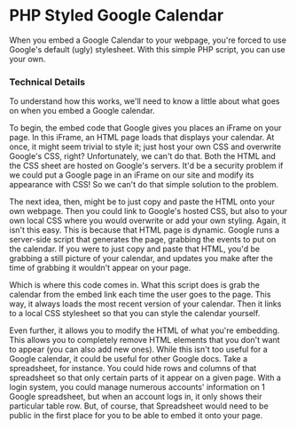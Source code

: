 PHP Styled Google Calendar
==========================

When you embed a Google Calendar to your webpage, you're forced to use Google's default (ugly) stylesheet. With this simple PHP script, you can use your own.

### Technical Details

To understand how this works, we'll need to know a little about what goes on when you embed a Google calendar.

To begin, the embed code that Google gives you places an iFrame on your page. In this iFrame, an HTML page loads that displays your calendar. At once, it might seem trivial to style it; just host your own CSS and overwrite Google's CSS, right? Unfortunately, we can't do that. Both the HTML and the CSS sheet are hosted on Google's servers. It'd be a security problem if we could put a Google page in an iFrame on our site and modify its appearance with CSS! So we can't do that simple solution to the problem.

The next idea, then, might be to just copy and paste the HTML onto your own webpage. Then you could link to Google's hosted CSS, but also to your own local CSS where you would overwrite or add your own styling. Again, it isn't this easy. This is because that HTML page is dynamic. Google runs a server-side script that generates the page, grabbing the events to put on the calendar. If you were to just copy and paste that HTML, you'd be grabbing a still picture of your calendar, and updates you make after the time of grabbing it wouldn't appear on your page.

Which is where this code comes in. What this script does is grab the calendar from the embed link each time the user goes to the page. This way, it always loads the most recent version of your calendar. Then it links to a local CSS stylesheet so that you can style the calendar yourself.

Even further, it allows you to modify the HTML of what you're embedding. This allows you to completely remove HTML elements that you don't want to appear (you can also add new ones). While this isn't too useful for a Google calendar, it could be useful for other Google docs. Take a spreadsheet, for instance. You could hide rows and columns of that spreadsheet so that only certain parts of it appear on a given page. With a login system, you could manage numerous accounts' information on 1 Google spreadsheet, but when an account logs in, it only shows their particular table row. But, of course, that Spreadsheet would need to be public in the first place for you to be able to embed it onto your page.